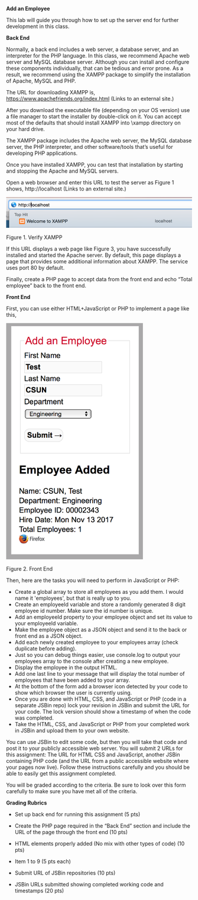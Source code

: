 **Add an Employee**

This lab will guide you through how to set up the server end for further development in this class.

**Back End**

Normally, a back end includes a web server, a database server, and an interpreter for the PHP language. In this class, we recommend Apache web server and MySQL database server. Although you can install and configure these components individually, that can be tedious and error prone. As a result, we recommend using the XAMPP package to simplify the installation of Apache, MySQL and PHP.

The URL for downloading XAMPP is, https://www.apachefriends.org/index.html (Links to an external site.)

 
After you download the executable file (depending on your OS version) use a file manager to start the installer by double-click on it. You can accept most of the defaults that should install XAMPP into \xampp directory on your hard drive.

 
The XAMPP package includes the Apache web server, the MySQL database server, the PHP interpreter, and other software/tools that’s useful for developing PHP applications.

 
Once you have installed XAMPP, you can test that installation by starting and stopping the Apache and MySQL servers.

Open a web browser and enter this URL to test the server as Figure 1 shows, http://localhost (Links to an external site.)

 
![localhost enterd in address bar](https://github.com/Coffee-Please/COMP484F20/raw/main/Asmt_7/img/Picture1.png)

Figure 1. Verify XAMPP

 

If this URL displays a web page like Figure 3, you have successfully installed and started the Apache server. By default, this page displays a page that provides some additional information about XAMPP. The service uses port 80 by default.

Finally, create a PHP page to accept data from the front end and echo “Total employee” back to the front end.


**Front End**

First, you can use either HTML+JavaScript or PHP to implement a page like this,
 
![Add an Employee program](https://github.com/Coffee-Please/COMP484F20/raw/main/Asmt_7/img/Picture2.png)

Figure 2. Front End

Then, here are the tasks you will need to perform in JavaScript or PHP:
 
- Create a global array to store all employees as you add them.  I would name it 'employees', but that is really up to you.
- Create an employeeId variable and store a randomly generated 8 digit employee id number. Make sure the id number is unique.
- Add an employeeId property to your employee object and set its value to your employeeId variable.
- Make the employee object as a JSON object and send it to the back or front end as a JSON object.
- Add each newly created employee to your employees array (check duplicate before adding).  
- Just so you can debug things easier, use console.log to output your employees array to the console after creating a new employee.
- Display the employee in the output HTML.
- Add one last line to your message that will display the total number of employees that have been added to your array.
- At the bottom of the form add a browser icon detected by your code to show which browser the user is currently using.
- Once you are done with HTML, CSS, and JavaScript or PHP (code in a separate JSBin repo) lock your revision in JSBin and submit the URL for your code. The lock version should show a timestamp of when the code was completed.
- Take the HTML, CSS, and JavaScript or PHP from your completed work in JSBin and upload them to your own website.
 

You can use JSBin to edit some code, but then you will take that code and post it to your publicly accessible web server.  You will submit 2 URLs for this assignment:  The URL for HTML CSS and JavaScript, another JSBin containing PHP code (and the URL from a public accessible website where your pages now live). Follow these instructions carefully and you should be able to easily get this assignment completed. 

 
You will be graded according to the criteria. Be sure to look over this form carefully to make sure you have met all of the criteria.


**Grading Rubrics**    

- Set up back end for running this assignment (5 pts)

- Create the PHP page required in the “Back End” section and include the URL of the page through the front end (10 pts)

- HTML elements properly added (No mix with other types of code) (10 pts)

- Item 1 to 9 (5 pts each)

- Submit URL of JSBin repositories (10 pts)

- JSBin URLs submitted showing completed working code and timestamps (20 pts)
